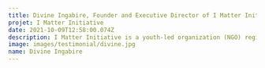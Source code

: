 ```yaml
---
title: Divine Ingabire, Founder and Executive Director of I Matter Initiative, Rwanda
projet: I Matter Initiative 
date: 2021-10-09T12:58:00.074Z
description: I Matter Initiative is a youth-led organization (NGO) registered under Rwanda Governance Board (RGB) since 2019, working to end period poverty and stigma attached to menstruation in Rwanda. We strongly believe that women and young girls should not be held back by their periods or lack of information. Our vision is A World where young girls and women are empowered to be active changers of their futures. Our mission is to end period poverty in Rwanda and stigma attached to menstruation and through providing skills in Sexual Reproductive Health and Rights (SRHR) and Menstrual Hygiene Management (MHM). Our main actions are through service, advocacy and raising awareness on both online and off-line campaigns. I remain with a drive to help females who are facing issues related to their sexual reproductive health. Knowing how these issues affect their mental health, physical health.Our main project for this year is to focus on students with disabilities and advancing their Sexual Reproductive. This project tailoring learning materials on Sexual Reproductive Health and Rights (SRHR) and Menstrual Hygiene Management (MHM) for specific disabilities (i.e. translating booklets into braille and having a sign language interpreter handy) and creating awareness on this matter along with period poverty itself. 
image: images/testimonial/divine.jpg
name: Divine Ingabire
---
```

